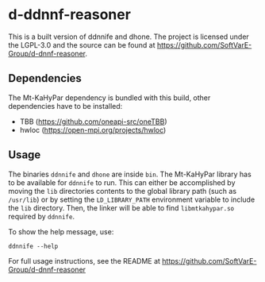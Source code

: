 # d-ddnnf-reasoner

This is a built version of ddnnife and dhone.
The project is licensed under the LGPL-3.0 and the source can be found at https://github.com/SoftVarE-Group/d-dnnf-reasoner.

## Dependencies

The Mt-KaHyPar dependency is bundled with this build, other dependencies have to be installed:

- TBB (https://github.com/oneapi-src/oneTBB)
- hwloc (https://open-mpi.org/projects/hwloc)

## Usage

The binaries `ddnnife` and `dhone` are inside `bin`.
The Mt-KaHyPar library has to be available for `ddnnife` to run.
This can either be accomplished by moving the `lib` directories contents to the global library path (such as `/usr/lib`)
or by setting the `LD_LIBRARY_PATH` environment variable to include the `lib` directory.
Then, the linker will be able to find `libmtkahypar.so` required by `ddnnife`.

To show the help message, use:

```
ddnnife --help
```

For full usage instructions, see the README at https://github.com/SoftVarE-Group/d-dnnf-reasoner
